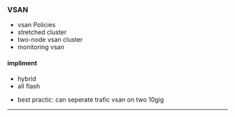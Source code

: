 ### VSAN
  - vsan Policies
  - stretched cluster
  - two-node vsan cluster
  - monitoring vsan

#### impliment
  - hybrid
  - all flash
    
+ best practic: can seperate trafic vsan on two 10gig
-------------------------------------------------------------------
